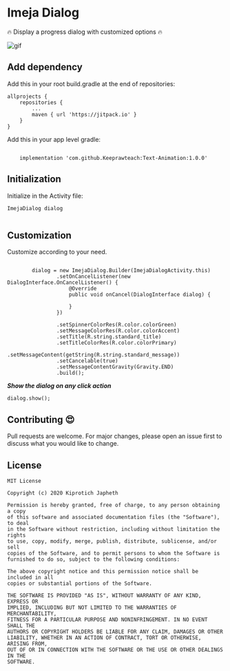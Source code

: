 # Imeja Dialog

:fire: Display a progress dialog with customized options :fire:

![gif](https://media.giphy.com/media/H5GZlMJcqQtnJMZn5i/giphy.gif)

## Add dependency

Add this in your root build.gradle at the end of repositories:

```
allprojects {
	repositories {
		...
		maven { url 'https://jitpack.io' }
	}
}		
```
Add this in your app level gradle:

```

    implementation 'com.github.Keeprawteach:Text-Animation:1.0.0'
```

## Initialization
 
Initialize in the Activity file:

```
ImejaDialog dialog
 
```

## Customization

Customize according to your need.

```

        dialog = new ImejaDialog.Builder(ImejaDialogActivity.this)
                .setOnCancelListener(new DialogInterface.OnCancelListener() {
                    @Override
                    public void onCancel(DialogInterface dialog) {

                    }
                })

                .setSpinnerColorRes(R.color.colorGreen)
                .setMessageColorRes(R.color.colorAccent)
                .setTitle(R.string.standard_title)
                .setTitleColorRes(R.color.colorPrimary)
                .setMessageContent(getString(R.string.standard_message))
                .setCancelable(true)
                .setMessageContentGravity(Gravity.END)
                .build();
```
***Show the dialog on any click action***
```
dialog.show();
```

## Contributing :heart_eyes:
Pull requests are welcome. For major changes, please open an issue first to discuss what you would like to change.

## License

```
MIT License

Copyright (c) 2020 Kiprotich Japheth

Permission is hereby granted, free of charge, to any person obtaining a copy
of this software and associated documentation files (the "Software"), to deal
in the Software without restriction, including without limitation the rights
to use, copy, modify, merge, publish, distribute, sublicense, and/or sell
copies of the Software, and to permit persons to whom the Software is
furnished to do so, subject to the following conditions:

The above copyright notice and this permission notice shall be included in all
copies or substantial portions of the Software.

THE SOFTWARE IS PROVIDED "AS IS", WITHOUT WARRANTY OF ANY KIND, EXPRESS OR
IMPLIED, INCLUDING BUT NOT LIMITED TO THE WARRANTIES OF MERCHANTABILITY,
FITNESS FOR A PARTICULAR PURPOSE AND NONINFRINGEMENT. IN NO EVENT SHALL THE
AUTHORS OR COPYRIGHT HOLDERS BE LIABLE FOR ANY CLAIM, DAMAGES OR OTHER
LIABILITY, WHETHER IN AN ACTION OF CONTRACT, TORT OR OTHERWISE, ARISING FROM,
OUT OF OR IN CONNECTION WITH THE SOFTWARE OR THE USE OR OTHER DEALINGS IN THE
SOFTWARE.
```
